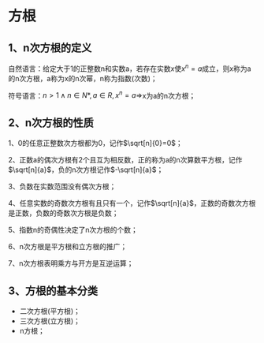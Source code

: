 # 方根

## 1、n次方根的定义
自然语言：给定大于1的正整数n和实数a，若存在实数$x$使$x^{n}=a$成立，则$x$称为a的n次方根，a称为x的n次幂，n称为指数(次数)；

符号语言：$n>1\land n\in N*,a\in R,x^{n}=a\Rightarrow$x为a的n次方根；

## 2、n次方根的性质
1、0的任意正整数次方根都为0，记作$\sqrt[n]{0}=0$；

2、正数a的偶次方根有2个且互为相反数，正的称为a的n次算数平方根，记作$\sqrt[n]{a}$，负的n次方根记作$-\sqrt[n]{a}$；

3、负数在实数范围没有偶次方根；

4、任意实数的奇数次方根有且只有一个，记作$\sqrt[n]{a}$，正数的奇数次方根是正数，负数的奇数次方根是负数；

5、指数n的奇偶性决定了n次方根的个数；

6、n次方根是平方根和立方根的推广；

7、n次方根表明乘方与开方是互逆运算；

## 3、方根的基本分类
- 二次方根(平方根)；
- 三次方根(立方根)；
- n方根；
